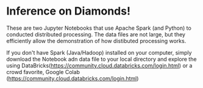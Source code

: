 # Inference on Diamonds!
These are two Jupyter Notebooks that use Apache Spark (and Python) to conducted distributed processing.  The data files are not large, but they efficiently allow the demonstration of how distibuted processing works.

If you don't have Spark (Java/Hadoop) installed on your computer, simply download the Notebook adn data file to your local directory and explore the using DataBricks(https://community.cloud.databricks.com/login.html) or a crowd favorite, Google Colab (https://community.cloud.databricks.com/login.html) 
